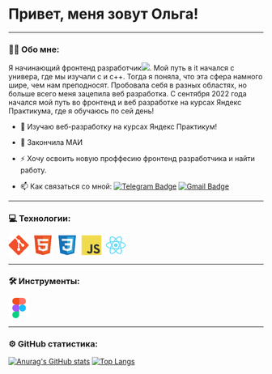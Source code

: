 # Привет, меня зовут Ольга!

---

### :man_technologist: Обо мне:

Я начинающий фронтенд разработчик<img src="https://media.giphy.com/media/WUlplcMpOCEmTGBtBW/giphy.gif" width="30px">. Мой путь в it начался с универа, где мы изучали с и с++. Тогда я поняла, что эта сфера намного шире, чем нам преподносят. Пробовала себя в разных областях, но больше всего меня зацепила веб разработка. С сентября 2022 года начался мой путь во фронтенд и веб разработке на курсах Яндекс Практикума, где я обучаюсь по сей день!

- :telescope: Изучаю веб-разработку на курсах Яндекс Практикум!

- :seedling: Закончила МАИ

- :zap: Хочу освоить новую проффесию фронтенд разработчика и найти работу.

- :mailbox: Как связаться со мной: [![Telegram Badge](https://img.shields.io/badge/-lebedevaolga-blue?style=flat&logo=Telegram&logoColor=white)](https://t.me/olyalebedeva1) [![Gmail Badge](https://img.shields.io/badge/-Gmail-red?style=flat&logo=Gmail&logoColor=white)](mailto:lebedeva160301@gmail.com)

---

### 💻 Технологии:

<div>
  <img src="https://github.com/devicons/devicon/blob/master/icons/git/git-original.svg" title="git" alt="git" width="40" height="40"/>&nbsp
  <img src="https://github.com/devicons/devicon/blob/master/icons/html5/html5-original.svg" title="html5" alt="html5" width="40" height="40"/>&nbsp
  <img src="https://github.com/devicons/devicon/blob/master/icons/css3/css3-original.svg" title="css" alt="css" width="40" height="40"/>&nbsp
  <img src="https://github.com/devicons/devicon/blob/master/icons/javascript/javascript-original.svg" title="javascript" alt="javascript" width="40" height="40"/>&nbsp
  <img src="https://github.com/devicons/devicon/blob/master/icons/react/react-original.svg" title="reactjs" alt="reactjs" width="40" height="40"/>&nbsp;
</div>

---

### 🛠 Инструменты:

<div>
  <img src="https://github.com/devicons/devicon/blob/master/icons/figma/figma-original.svg" title="figma" alt="figma" width="40" height="40"/>&nbsp;
</div>

---

### ⚙️ GitHub статистика:

[![Anurag's GitHub stats](https://github-readme-stats.vercel.app/api?username=olgalebedeva2001&show_icons=true)](https://github.com/anuraghazra/github-readme-stats)
[![Top Langs](https://github-readme-stats.vercel.app/api/top-langs/?username=olgalebedeva2001)](https://github.com/anuraghazra/github-readme-stats)
